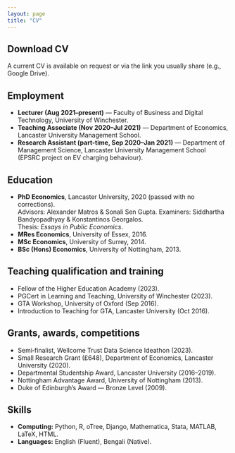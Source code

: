 ```yaml
---
layout: page
title: "CV"
---
```


## Download CV
A current CV is available on request or via the link you usually share (e.g., Google Drive).

## Employment
- **Lecturer (Aug 2021–present)** — Faculty of Business and Digital Technology, University of Winchester.  
- **Teaching Associate (Nov 2020–Jul 2021)** — Department of Economics, Lancaster University Management School.  
- **Research Assistant (part-time, Sep 2020–Jan 2021)** — Department of Management Science, Lancaster University Management School (EPSRC project on EV charging behaviour).

## Education
- **PhD Economics**, Lancaster University, 2020 (passed with no corrections).  
  Advisors: Alexander Matros & Sonali Sen Gupta. Examiners: Siddhartha Bandyopadhyay & Konstantinos Georgalos.  
  Thesis: *Essays in Public Economics*.
- **MRes Economics**, University of Essex, 2016.  
- **MSc Economics**, University of Surrey, 2014.  
- **BSc (Hons) Economics**, University of Nottingham, 2013.

## Teaching qualification and training
- Fellow of the Higher Education Academy (2023).  
- PGCert in Learning and Teaching, University of Winchester (2023).  
- GTA Workshop, University of Oxford (Sep 2016).  
- Introduction to Teaching for GTA, Lancaster University (Oct 2016).

## Grants, awards, competitions
- Semi‑finalist, Wellcome Trust Data Science Ideathon (2023).  
- Small Research Grant (£648), Department of Economics, Lancaster University (2020).  
- Departmental Studentship Award, Lancaster University (2016–2019).  
- Nottingham Advantage Award, University of Nottingham (2013).  
- Duke of Edinburgh’s Award — Bronze Level (2009).

## Skills
- **Computing:** Python, R, oTree, Django, Mathematica, Stata, MATLAB, LaTeX, HTML.  
- **Languages:** English (Fluent), Bengali (Native).

